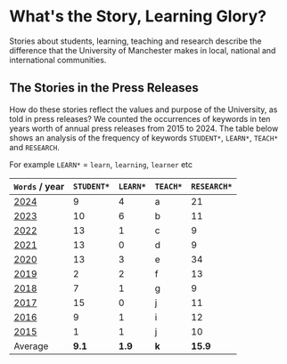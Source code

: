 # What's the Story, Learning Glory?

Stories about students, learning, teaching and research describe the difference that the University of Manchester makes in local, national and international communities. 

<!--
## Teaching Glory?

not really

-->

## The Stories in the Press Releases

How do these stories reflect the values and purpose of the University, as told in press releases? We counted the occurrences of keywords in ten years worth of annual press releases from 2015 to 2024. The table below shows an analysis of the frequency of keywords `STUDENT*`, `LEARN*`, `TEACH*` and `RESEARCH`. 

For example `LEARN*` = `learn`, `learning`, `learner` etc



|  `Words` / year                                      | `STUDENT*` | `LEARN*` | `TEACH*`  |  `RESEARCH*` |   
|------------------------------------------------------|------------|----------|-----------|--------------|
| [2024](https://github.com/dullhunk/cdyf/issues/983)  | 9          | 4        | a         | 21           | 
| [2023](https://github.com/dullhunk/cdyf/issues/984)  | 10         | 6        | b         | 11           |  
| [2022](https://github.com/dullhunk/cdyf/issues/985)  | 13         | 1        | c         | 9            |   
| [2021](https://github.com/dullhunk/cdyf/issues/986)  | 13         | 0        | d         | 9            |   
| [2020](https://github.com/dullhunk/cdyf/issues/987)  | 13         | 3        | e         | 34           |   
| [2019](https://github.com/dullhunk/cdyf/issues/988)  | 2          | 2        | f         | 13           |   
| [2018](https://github.com/dullhunk/cdyf/issues/989)  | 7          | 1        | g         | 9            |   
| [2017](https://github.com/dullhunk/cdyf/issues/991)  | 15         | 0        | j         | 11           |   
| [2016](https://github.com/dullhunk/cdyf/issues/993)  | 9          | 1        | i         | 12           |   
| [2015](https://github.com/dullhunk/cdyf/issues/994)  | 1          | 1        | j         | 10           |   
| Average                                              | **9.1**    | **1.9**  | **k**     | **15.9**     |   

<!--
## So What's the Story?

So, what's the story?

* With over 40,000 `students` studying at the University of Manchester, its not suprising to see the word `student` appear frequently
* As a `research` intensive Russell Group University, its not surprising to see the word research appear so frequently
* However, mentions of teaching and learning are much less frequent, about eight times less frequent than research (over a ten year period) and five times less frequent than student. This is disappointing for anyone involved in teaching and learning
* Speculate as to why this might be: no teaching? no learning? there is but its overlooked? teachers don't tell their stories, learners don't tell theirs?

-->

<!--The raw data 

Move the table here

-->

<!--
### Jekyll Themes

Your Pages site will use the layout and styles from the Jekyll theme you have selected in your [repository settings](https://github.com/dullhunk/teaching-and-learning/settings/pages). The name of this theme is saved in the Jekyll `_config.yml` configuration file.

### Support or Contact

Having trouble with Pages? Check out our [documentation](https://docs.github.com/categories/github-pages-basics/) or [contact support](https://support.github.com/contact) and we’ll help you sort it out.-->
